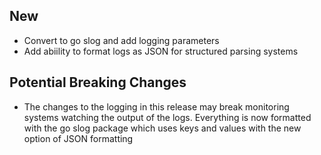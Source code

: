 ## New
- Convert to go slog and add logging parameters
- Add abiility to format logs as JSON for structured parsing systems

## Potential Breaking Changes
- The changes to the logging in this release may break monitoring systems watching the output of the logs. Everything is now formatted with the go slog package which uses keys and values with the new option of JSON formatting

